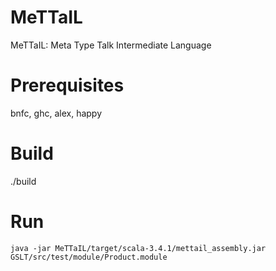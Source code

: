 # MeTTaIL
MeTTaIL: Meta Type Talk Intermediate Language

# Prerequisites
bnfc, ghc, alex, happy

# Build
./build

# Run
`java -jar MeTTaIL/target/scala-3.4.1/mettail_assembly.jar GSLT/src/test/module/Product.module`
